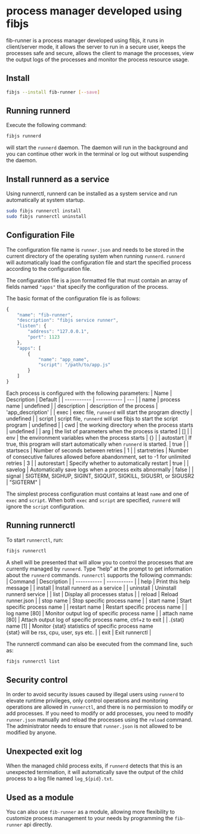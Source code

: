 # process manager developed using fibjs
fib-runner is a process manager developed using fibjs, it runs in client/server mode, it allows the server to run in a secure user, keeps the processes safe and secure, allows the client to manage the processes, view the output logs of the processes and monitor the process resource usage.

## Install

```sh
fibjs --install fib-runner [--save]
```

## Running runnerd

Execute the following command:
```sh
fibjs runnerd
```
will start the `runnerd` daemon. The daemon will run in the background and you can continue other work in the terminal or log out without suspending the daemon.

## Install runnerd as a service

Using runnerctl, runnerd can be installed as a system service and run automatically at system startup.
```sh
sudo fibjs runnerctl install
sudo fibjs runnerctl uninstall
```
## Configuration File

The configuration file name is `runner.json` and needs to be stored in the current directory of the operating system when running `runnerd`. `runnerd` will automatically load the configuration file and start the specified process according to the configuration file.

The configuration file is a json formatted file that must contain an array of fields named `"apps"` that specify the configuration of the process.

The basic format of the configuration file is as follows:
```JavaScript
{
    "name": "fib-runner",
    "description": "fibjs service runner",
    "listen": {
        "address": "127.0.0.1",
        "port": 1123
    },
    "apps": [
        {
            "name": "app_name",
            "script": "/path/to/app.js"
        }
    ]
}
```

Each process is configured with the following parameters:
| Name      | Description | Default |
| ----------- | ----------- | --- |
| name | process name | undefined |
| description | description of the process | 'app_description' |
| exec | exec file, `runnerd` will start the program directly | undefined |
| script | script file, `runnerd` will use fibjs to start the script program | undefined |
| cwd | the working directory when the process starts | undefined |
| arg | the list of parameters when the process is started | [] |
| env | the environment variables when the process starts | {} |
| autostart | If true, this program will start automatically when `runnerd` is started. | true |
| startsecs | Number of seconds between retries | 1 |
| startretries | Number of consecutive failures allowed before abandonment, set to -1 for unlimited retries | 3 |
| autorestart | Specify whether to automatically restart | true |
| savelog | Automatically save logs when a process exits abnormally | false |
| signal | SIGTERM, SIGHUP, SIGINT, SIGQUIT, SIGKILL, SIGUSR1, or SIGUSR2 | "SIGTERM" |

The simplest process configuration must contains at least `name` and one of `exec` and `script`. When both `exec` and `script` are specified, `runnerd` will ignore the `script` configuration.

## Running runnerctl

To start `runnerctl`, run:
```sh
fibjs runnerctl
```
A shell will be presented that will allow you to control the processes that are currently managed by `runnerd`. Type “help” at the prompt to get information about the `runnerd` commands. `runnerctl` supports the following commands:
| Command      | Description |
| ----------- | ----------- |
| help              | Print this help message |
| install           | Install runnerd as a service |
| uninstall         | Uninstall runnerd service |
| list              | Display all processes status |
| reload            | Reload runner.json |
| stop name         | Stop specific process name |
| start name        | Start specific process name |
| restart name      | Restart specific process name |
| log name [80]     | Monitor output log of specific process name |
| attach name [80]  | Attach output log of specific process name, ctrl+z to exit |
| .{stat} name [1]  | Monitor {stat} statistics of specific process name<br>{stat} will be rss, cpu, user, sys etc.  |
| exit              | Exit runnerctl |

The runnerctl command can also be executed from the command line, such as:
```sh
fibjs runnerctl list
```


## Security control

In order to avoid security issues caused by illegal users using `runnerd` to elevate runtime privileges, only control operations and monitoring operations are allowed in `runnerctl`, and there is no permission to modify or add processes. If you need to modify or add processes, you need to modify `runner.json` manually and reload the processes using the `reload` command. The administrator needs to ensure that `runner.json` is not allowed to be modified by anyone.

## Unexpected exit log

When the managed child process exits, if `runnerd` detects that this is an unexpected termination, it will automatically save the output of the child process to a log file named `log_${pid}.txt`.

## Used as a module

You can also use `fib-runner` as a module, allowing more flexibility to customize process management to your needs by programming the `fib-runner` api directly.